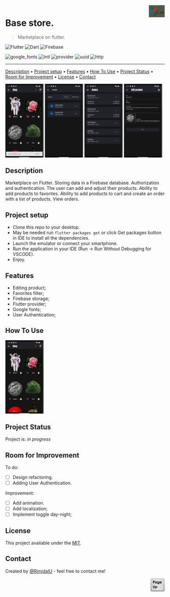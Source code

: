 <img src="./assets/logo.svg" id="start" align="right" alt="Project logo" width="50" >

# Base store.

> Marketplace on flutter.

![Flutter](https://img.shields.io/badge/Flutter-02569B.svg?style=for-the-badge&logo=Flutter&logoColor=white)
![Dart](https://img.shields.io/badge/Dart-0175C2.svg?style=for-the-badge&logo=Dart&logoColor=white)
![Firebase](https://img.shields.io/badge/Firebase-FFCA28.svg?style=for-the-badge&logo=Firebase&logoColor=black)

![google_fonts](https://img.shields.io/badge/google_fonts-02569B.svg?style=for-the-badge&logo=googlefonts&logoColor=white)
![Intl](https://img.shields.io/badge/Intl-02569B.svg?style=for-the-badge&logo=Flutter&logoColor=white)
![provider](https://img.shields.io/badge/provider-02569B.svg?style=for-the-badge&logo=Flutter&logoColor=white)
![uuid](https://img.shields.io/badge/uuid-02569B.svg?style=for-the-badge&logo=Flutter&logoColor=white)
![http](https://img.shields.io/badge/http-02569B.svg?style=for-the-badge&logo=Flutter&logoColor=white)

---

[Description](#description) •
[Project setup](#project-setup) •
[Features](#features) •
[How To Use](#how-to-use) •
[Project Status](#project-status) •
[Room for Improvement](#room-for-improvement) •
[License](#license) •
[Contact](#contact)

<p float="left">
<img src="./assets/1.png" align="top"  width="24%" />
<img src="./assets/2.png" align="top"  width="24%" />
<img src="./assets/3.png" align="top"  width="24%" />
<img src="./assets/4.png" align="top"  width="24%" />
</p>

## Description

Marketplace on Flutter.
Storing data in a Firebase database.
Authorization and authentication.
The user can add and adjust their products.
Ability to add products to favorites.
Ability to add products to cart and create an order with a list of products.
View orders.

## Project setup

- Clone this repo to your desktop.
- May be needed run `flutter packages get` or click Get packages button in IDE to install all the dependencies.
- Launch the emulator or connect your smartphone.
- Run the application in your IDE (Run -> Run Without Debugging for VSCODE).
- Enjoy.

## Features

- Editing product;
- Favorites filter;
- Firebase storage;
- Flutter provider;
- Google fonts;
- User Authentication;

## How To Use

<img src="./assets/demo.webp" align="top"  width="24%" />

## Project Status

Project is: _in progress_

## Room for Improvement

To do:

- [ ] Design refactoring.
- [ ] Adding User Authentication.

Improvement:

- [ ] Add animation.
- [ ] Add localization;
- [ ] Implement toggle day-night;

## License

This project available under the [MIT](../LICENSE.txt).

## Contact

Created by [@RimidalU](https://www.linkedin.com/in/uladzimir-stankevich/) - feel free to contact me!

<p align="right"><a href="#start"><img width="45rem" src="./assets/pageUp.svg"></a></p>
